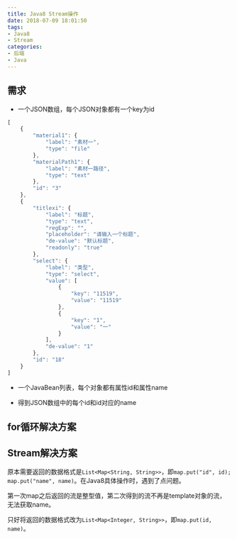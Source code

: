 ```yaml
---
title: Java8 Stream操作
date: 2018-07-09 18:01:50
tags: 
- Java8
- Stream
categories:
- 后端  
- Java
---
```

## 需求
* 一个JSON数组，每个JSON对象都有一个key为id  
    
``` JavaScript
[
    {
        "material1": {
            "label": "素材一",
            "type": "file"
        },
        "materialPath1": {
            "label": "素材一路径",
            "type": "text"
        },
        "id": "3"
    },
    {
        "titlexi": {
            "label": "标题",
            "type": "text",
            "regExp": "",     
            "placeholder": "请输入一个标题",   
            "de-value": "默认标题",   
            "readonly": "true"     
        },
        "select": {
            "label": "类型",
            "type": "select",
            "value": [
                {
                    "key": "11519",
                    "value": "11519"
                },
                {
                    "key": "1",
                    "value": "一"
                }
            ],
            "de-value": "1"    
        },
        "id": "18"
    }
]
```    


* 一个JavaBean列表，每个对象都有属性id和属性name  



* 得到JSON数组中的每个id和id对应的name  
  
## for循环解决方案  


## Stream解决方案  

原本需要返回的数据格式是`List<Map<String, String>>`，即`map.put("id", id); map.put("name", name)`。在Java8具体操作时，遇到了点问题。  

 

第一次map之后返回的流是整型值，第二次得到的流不再是template对象的流，无法获取name。  
  
只好将返回的数据格式改为`List<Map<Integer, String>>`，即`map.put(id, name)`。    

